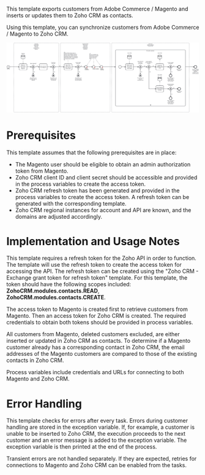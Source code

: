 This template exports customers from Adobe Commerce / Magento and inserts or updates them to Zoho CRM as contacts.

Using this template, you can synchronize customers from Adobe Commerce / Magento to Zoho CRM.

![Template](assets/Adobe_Commerce___Magento_to_Zoho_CRM_-_Customers.svg)

# Prerequisites

This template assumes that the following prerequisites are in place:

- The Magento user should be eligible to obtain an admin authorization token from Magento.
- Zoho CRM client ID and client secret should be accessible and provided in the process variables to create the access token.
- Zoho CRM refresh token has been generated and provided in the process variables to create the access token. A refresh token can be generated with the corresponding template.
- Zoho CRM regional instances for account and API are known, and the domains are adjusted accordingly.

# Implementation and Usage Notes

This template requires a refresh token for the Zoho API in order to function. The template will use the refresh token to create the access token for accessing the API. The refresh token can be created using the "Zoho CRM - Exchange grant token for refresh token" template. For this template, the token should have the following scopes included: **ZohoCRM.modules.contacts.READ**, **ZohoCRM.modules.contacts.CREATE**.

The access token to Magento is created first to retrieve customers from Magento. Then an access token for Zoho CRM is created. The required credentials to obtain both tokens should be provided in process variables.

All customers from Magento, deleted customers excluded, are either inserted or updated in Zoho CRM as contacts. To determine if a Magento customer already has a corresponding contact in Zoho CRM, the email addresses of the Magento customers are compared to those of the existing contacts in Zoho CRM.

Process variables include credentials and URLs for connecting to both Magento and Zoho CRM.

# Error Handling

This template checks for errors after every task. Errors during customer handling are stored in the exception variable. If, for example, a customer is unable to be inserted to Zoho CRM, the execution proceeds to the next customer and an error message is added to the exception variable. The exception variable is then printed at the end of the process.

Transient errors are not handled separately. If they are expected, retries for connections to Magento and Zoho CRM can be enabled from the tasks.